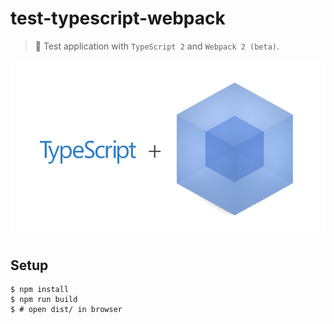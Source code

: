 # test-typescript-webpack

> :ledger: Test application with `TypeScript 2` and `Webpack 2 (beta)`.

![](./images/logo.png)

## Setup

```
$ npm install
$ npm run build
$ # open dist/ in browser
```

